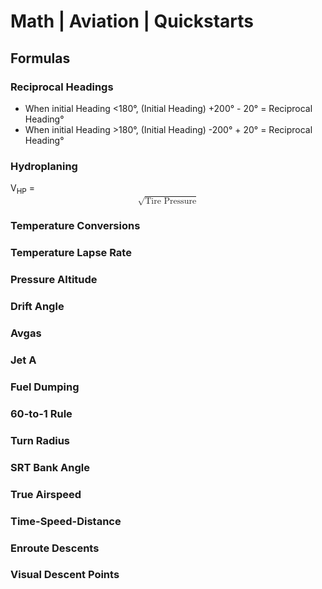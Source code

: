 # Math | Aviation | Quickstarts

## Formulas
### Reciprocal Headings
- When initial Heading <180°, (Initial Heading) +200° - 20° = Reciprocal Heading°
- When initial Heading >180°, (Initial Heading) -200° + 20° = Reciprocal Heading°

### Hydroplaning
V<sub>HP</sub> = <math display="block" xmlns="http://www.w3.org/1998/Math/MathML"><semantics><mrow>9<msqrt><mn>Tire Pressure</mn></msqrt></mrow></semantics></math>

### Temperature Conversions

### Temperature Lapse Rate

### Pressure Altitude

### Drift Angle

### Avgas

### Jet A

### Fuel Dumping

### 60-to-1 Rule

### Turn Radius

### SRT Bank Angle

### True Airspeed

### Time-Speed-Distance

### Enroute Descents

### Visual Descent Points

